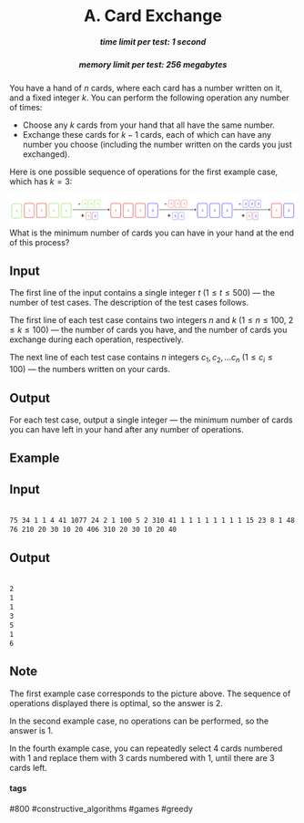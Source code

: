 <h1 style='text-align: center;'> A. Card Exchange</h1>

<h5 style='text-align: center;'>time limit per test: 1 second</h5>
<h5 style='text-align: center;'>memory limit per test: 256 megabytes</h5>

You have a hand of $n$ cards, where each card has a number written on it, and a fixed integer $k$. You can perform the following operation any number of times:

* Choose any $k$ cards from your hand that all have the same number.
* Exchange these cards for $k-1$ cards, each of which can have any number you choose (including the number written on the cards you just exchanged).

Here is one possible sequence of operations for the first example case, which has $k=3$:

 ![](images/99af5df0491f8ed27b54f9130400fa15a9aeb63e.png) What is the minimum number of cards you can have in your hand at the end of this process?

## Input

The first line of the input contains a single integer $t$ ($1 \le t \le 500$) — the number of test cases. The description of the test cases follows.

The first line of each test case contains two integers $n$ and $k$ ($1 \le n \le 100$, $2 \le k \le 100$) — the number of cards you have, and the number of cards you exchange during each operation, respectively.

The next line of each test case contains $n$ integers $c_1, c_2, \ldots c_n$ ($1 \le c_i \le 100$) — the numbers written on your cards.

## Output

For each test case, output a single integer — the minimum number of cards you can have left in your hand after any number of operations.

## Example

## Input


```

75 34 1 1 4 41 1077 24 2 1 100 5 2 310 41 1 1 1 1 1 1 1 1 15 23 8 1 48 76 210 20 30 10 20 406 310 20 30 10 20 40
```
## Output


```

2
1
1
3
5
1
6

```
## Note

The first example case corresponds to the picture above. The sequence of operations displayed there is optimal, so the answer is $2$.

In the second example case, no operations can be performed, so the answer is $1$.

In the fourth example case, you can repeatedly select $4$ cards numbered with $1$ and replace them with $3$ cards numbered with $1$, until there are $3$ cards left.



#### tags 

#800 #constructive_algorithms #games #greedy 
